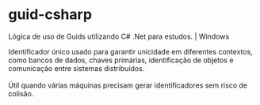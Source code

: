 # guid-csharp
Lógica de uso de Guids utilizando C# .Net para estudos. | Windows

Identificador único usado para garantir unicidade em diferentes contextos, como bancos de dados, chaves primárias, identificação de objetos e comunicação entre sistemas distribuídos.
<br><br>
Útil quando várias máquinas precisam gerar identificadores sem risco de colisão.
